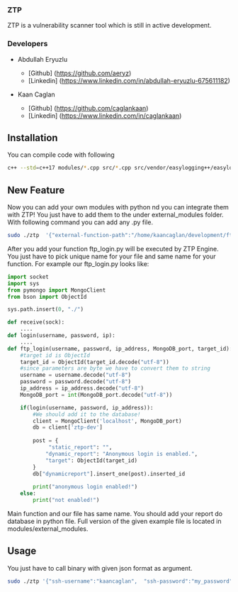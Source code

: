 
### ZTP

ZTP is a vulnerability scanner tool which is still in active development.

### Developers

- Abdullah Eryuzlu
    - [Github] (https://github.com/aeryz)
    - [Linkedin] (https://www.linkedin.com/in/abdullah-eryuzlu-675611182)

- Kaan Caglan
    - [Github] (https://github.com/caglankaan)
    - [Linkedin] (https://www.linkedin.com/in/caglankaan)

## Installation
You can compile code with following
```bash
c++ --std=c++17 modules/*.cpp src/*.cpp src/vendor/easylogging++/easylogging++.cpp -lstdc++fs -lssh -lhiredis -lredis++ -lpthread -Wall -I/usr/include/python3.8 -lpython3.8 $(pkg-config --cflags --libs libmongocxx) -w -o ztp
```

## New Feature
Now you can add your own modules with python nd you can integrate them with ZTP! You just have to add them to the under external_modules folder. With following command you can add any .py file.
```bash
sudo ./ztp  '{"external-function-path":"/home/kaancaglan/development/ftp_login.py"}'
```
After you add your function ftp_login.py will be executed by ZTP Engine. You just have to pick unique name for your file and same name for your function. For example our ftp_login.py looks like:

```python
import socket 
import sys  
from pymongo import MongoClient
from bson import ObjectId

sys.path.insert(0, "./")

def receive(sock):
    ....
def login(username, password, ip):
    ....
def ftp_login(username, password, ip_address, MongoDB_port, target_id):
    #target id is ObjectId
    target_id = ObjectId(target_id.decode("utf-8"))
    #since parameters are byte we have to convert them to string
    username = username.decode("utf-8")
    password = password.decode("utf-8")
    ip_address = ip_address.decode("utf-8")
    MongoDB_port = int(MongoDB_port.decode("utf-8"))

    if(login(username, password, ip_address)):
        #We should add it to the database!
        client = MongoClient('localhost', MongoDB_port)
        db = client['ztp-dev']
        
        post = {
             "static_report": "",
            "dynamic_report": "Anonymous login is enabled.",
            "target": ObjectId(target_id)
        }
        db["dynamicreport"].insert_one(post).inserted_id
        
        print("anonymous login enabled!")
    else:
        print("not enabled!")
```
Main function and our file has same name. You should add your report do database in python file. Full version of the given example file is located in modules/external_modules.

## Usage
You just have to call binary with given json format as argument.
```bash
sudo ./ztp '{"ssh-username":"kaancaglan",  "ssh-password":"my_password", "ssh-port":"22", "targets":["my_ip_address"], "nmap":"nmap -sS -T4", "brute-force-type":"light", "excluding_functions":[""]}'
```
